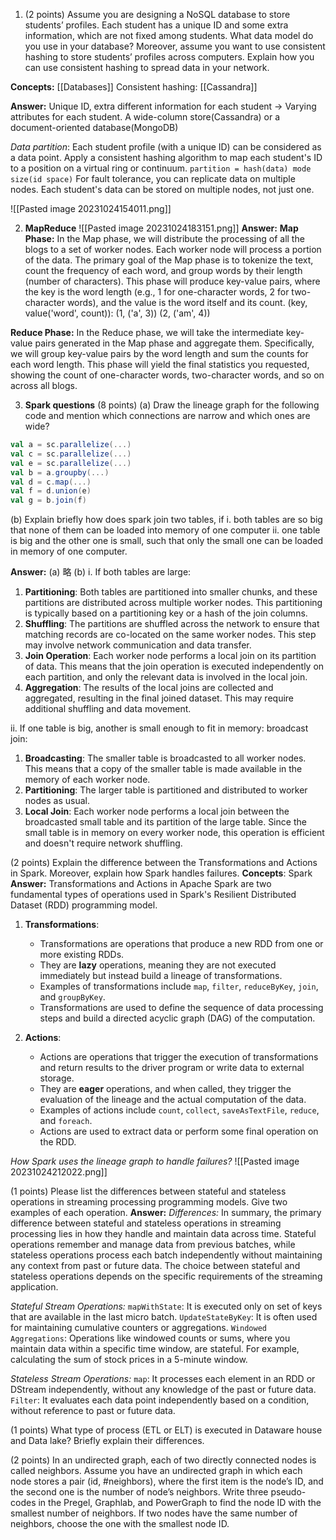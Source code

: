 1. (2 points) Assume you are designing a NoSQL database to store students’ profiles. Each student has a unique ID and some extra information, which are not fixed among students. What data model do you use in your database? Moreover, assume you want to use consistent hashing to store students’ profiles across computers. Explain how you can use consistent hashing to spread data in your network.

**Concepts:**
[[Databases]]
Consistent hashing: [[Cassandra]]

**Answer:**
Unique ID, extra different information for each student -> Varying attributes for each student.
A wide-column store(Cassandra) or a document-oriented database(MongoDB)

*Data partition*:
Each student profile (with a unique ID) can be considered as a data point.
Apply a consistent hashing algorithm to map each student's ID to a position on a virtual ring or continuum.
`partition = hash(data) mode size(id space)`
For fault tolerance, you can replicate data on multiple nodes. Each student's data can be stored on multiple nodes, not just one.

![[Pasted image 20231024154011.png]]

2. **MapReduce**
![[Pasted image 20231024183151.png]]
**Answer:**
**Map Phase:** In the Map phase, we will distribute the processing of all the blogs to a set of worker nodes. Each worker node will process a portion of the data. The primary goal of the Map phase is to tokenize the text, count the frequency of each word, and group words by their length (number of characters). This phase will produce key-value pairs, where the key is the word length (e.g., 1 for one-character words, 2 for two-character words), and the value is the word itself and its count.
(key, value('word', count)): (1, ('a', 3)) (2, ('am', 4))

**Reduce Phase:** In the Reduce phase, we will take the intermediate key-value pairs generated in the Map phase and aggregate them. Specifically, we will group key-value pairs by the word length and sum the counts for each word length. This phase will yield the final statistics you requested, showing the count of one-character words, two-character words, and so on across all blogs.



3. **Spark questions** (8 points) 
(a) Draw the lineage graph for the following code and mention which connections are narrow and which ones are wide? 
```scala
val a = sc.parallelize(...) 
val c = sc.parallelize(...) 
val e = sc.parallelize(...) 
val b = a.groupby(...) 
val d = c.map(...) 
val f = d.union(e) 
val g = b.join(f) 
```

(b) Explain briefly how does spark join two tables, if 
i. both tables are so big that none of them can be loaded into memory of one computer
ii. one table is big and the other one is small, such that only the small one can be loaded in memory of one computer.

**Answer:**
(a) 略
(b) 
i. If both tables are large:
1. **Partitioning**: Both tables are partitioned into smaller chunks, and these partitions are distributed across multiple worker nodes. This partitioning is typically based on a partitioning key or a hash of the join columns.
2. **Shuffling**: The partitions are shuffled across the network to ensure that matching records are co-located on the same worker nodes. This step may involve network communication and data transfer.
3. **Join Operation**: Each worker node performs a local join on its partition of data. This means that the join operation is executed independently on each partition, and only the relevant data is involved in the local join.
4. **Aggregation**: The results of the local joins are collected and aggregated, resulting in the final joined dataset. This may require additional shuffling and data movement.

ii. If one table is big, another is small enough to fit in memory:
broadcast join:
1. **Broadcasting**: The smaller table is broadcasted to all worker nodes. This means that a copy of the smaller table is made available in the memory of each worker node.
2. **Partitioning**: The larger table is partitioned and distributed to worker nodes as usual.
3. **Local Join**: Each worker node performs a local join between the broadcasted small table and its partition of the large table. Since the small table is in memory on every worker node, this operation is efficient and doesn't require network shuffling.



(2 points) Explain the difference between the Transformations and Actions in Spark. Moreover, explain how Spark handles failures.
**Concepts**: Spark
**Answer:** 
Transformations and Actions in Apache Spark are two fundamental types of operations used in Spark's Resilient Distributed Dataset (RDD) programming model.
1. **Transformations**:
    
    - Transformations are operations that produce a new RDD from one or more existing RDDs.
    - They are **lazy** operations, meaning they are not executed immediately but instead build a lineage of transformations.
    - Examples of transformations include `map`, `filter`, `reduceByKey`, `join`, and `groupByKey`.
    - Transformations are used to define the sequence of data processing steps and build a directed acyclic graph (DAG) of the computation.
2. **Actions**:
    
    - Actions are operations that trigger the execution of transformations and return results to the driver program or write data to external storage.
    - They are **eager** operations, and when called, they trigger the evaluation of the lineage and the actual computation of the data.
    - Examples of actions include `count`, `collect`, `saveAsTextFile`, `reduce`, and `foreach`.
    - Actions are used to extract data or perform some final operation on the RDD.

*How Spark uses the lineage graph to handle failures?*
![[Pasted image 20231024212022.png]]


(1 points) Please list the differences between stateful and stateless operations in streaming processing programming models. Give two examples of each operation.
**Answer:**
*Differences:*
In summary, the primary difference between stateful and stateless operations in streaming processing lies in how they handle and maintain data across time. Stateful operations remember and manage data from previous batches, while stateless operations process each batch independently without maintaining any context from past or future data. The choice between stateful and stateless operations depends on the specific requirements of the streaming application.

*Stateful Stream Operations:*
`mapWithState`:
It is executed only on set of keys that are available in the last micro batch.
`UpdateStateByKey`:
It is often used for maintaining cumulative counters or aggregations.
`Windowed Aggregations`:
Operations like windowed counts or sums, where you maintain data within a specific time window, are stateful. For example, calculating the sum of stock prices in a 5-minute window.

*Stateless Stream Operations:*
`map`: 
It processes each element in an RDD or DStream independently, without any knowledge of the past or future data.
`Filter`: 
It evaluates each data point independently based on a condition, without reference to past or future data.



(1 points) What type of process (ETL or ELT) is executed in Dataware house and Data lake? Briefly explain their differences.





(2 points) In an undirected graph, each of two directly connected nodes is called neighbors. Assume you have an undirected graph in which each node stores a pair (id, #neighbors), where the first item is the node’s ID, and the second one is the number of node’s neighbors. Write three pseudo-codes in the Pregel, Graphlab, and PowerGraph to find the node ID with the smallest number of neighbors. If two nodes have the same number of neighbors, choose the one with the smallest node ID.